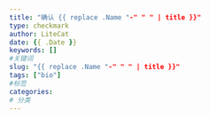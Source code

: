 ```yaml
---
title: "确认 {{ replace .Name "-" " " | title }}"
type: checkmark
author: LiteCat
date: {{ .Date }}
keywords: []
#关键词
slug: "{{ replace .Name "-" " " | title }}"
tags: ["bio"]
#标签
categories: 
# 分类
---
```


